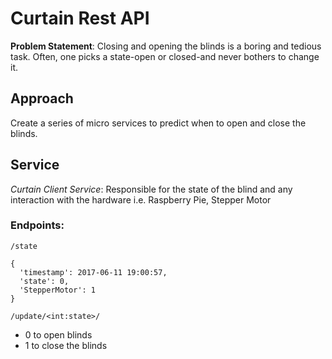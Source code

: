 # Curtain Rest API
**Problem Statement**: Closing and opening the blinds is a boring and tedious task. Often, one picks a state-open or closed-and
never bothers to change it. 

## Approach
Create a series of micro services to predict when to open and close the blinds.

## Service
*Curtain Client Service*: Responsible for the state of the blind and any interaction with the hardware i.e. Raspberry Pie, Stepper Motor

### Endpoints: 	

```/state```

  ```
  {
    'timestamp': 2017-06-11 19:00:57, 
    'state': 0,
    'StepperMotor': 1
  }
  ```

```/update/<int:state>/```

+ 0 to open blinds
+ 1 to close the blinds
